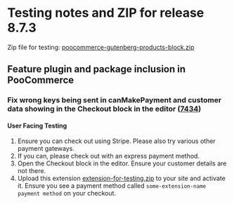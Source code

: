 # Testing notes and ZIP for release 8.7.3

Zip file for testing: [poocommerce-gutenberg-products-block.zip](https://github.com/poocommerce/poocommerce-blocks/files/9831749/poocommerce-gutenberg-products-block.zip)

## Feature plugin and package inclusion in PooCommerce

### Fix wrong keys being sent in canMakePayment and customer data showing in the Checkout block in the editor ([7434](https://github.com/poocommerce/poocommerce-blocks/pull/7434))

#### User Facing Testing

1. Ensure you can check out using Stripe. Please also try various other payment gateways.
2. If you can, please check out with an express payment method.
3. Open the Checkout block in the editor. Ensure your customer details are not there.
4. Upload this extension [extension-for-testing.zip](https://github.com/poocommerce/poocommerce-blocks/files/9828874/extension-for-testing.zip) to your site and activate it. Ensure you see a payment method called `some-extension-name payment method` on your checkout.

